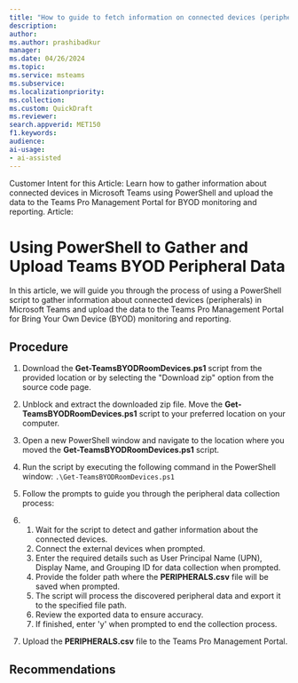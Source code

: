 ```yaml
---  
title: "How to guide to fetch information on connected devices (peripherals)"  
description:  
author:  
ms.author: prashibadkur  
manager:  
ms.date: 04/26/2024  
ms.topic:  
ms.service: msteams  
ms.subservice:  
ms.localizationpriority:  
ms.collection:  
ms.custom: QuickDraft  
ms.reviewer:  
search.appverid: MET150  
f1.keywords:  
audience:  
ai-usage:  
- ai-assisted  
---  
```


Customer Intent for this Article: Learn how to gather information about connected devices in Microsoft Teams using PowerShell and upload the data to the Teams Pro Management Portal for BYOD monitoring and reporting.
Article:

# Using PowerShell to Gather and Upload Teams BYOD Peripheral Data

In this article, we will guide you through the process of using a PowerShell script to gather information about connected devices (peripherals) in Microsoft Teams and upload the data to the Teams Pro Management Portal for Bring Your Own Device (BYOD) monitoring and reporting.

## Procedure

1.  Download the **Get-TeamsBYODRoomDevices.ps1** script from the provided location or by selecting the "Download zip" option from the source code page.

2.  Unblock and extract the downloaded zip file. Move the **Get-TeamsBYODRoomDevices.ps1** script to your preferred location on your computer.

3.  Open a new PowerShell window and navigate to the location where you moved the **Get-TeamsBYODRoomDevices.ps1** script.

4.  Run the script by executing the following command in the PowerShell window: `.\Get-TeamsBYODRoomDevices.ps1`

5.  Follow the prompts to guide you through the peripheral data collection process:

6.  1.  Wait for the script to detect and gather information about the connected devices.
    2.  Connect the external devices when prompted.
    3.  Enter the required details such as User Principal Name (UPN), Display Name, and Grouping ID for data collection when prompted.
    4.  Provide the folder path where the **PERIPHERALS.csv** file will be saved when prompted.
    5.  The script will process the discovered peripheral data and export it to the specified file path.
    6.  Review the exported data to ensure accuracy.
    7.  If finished, enter 'y' when prompted to end the collection process.

7.  Upload the **PERIPHERALS.csv** file to the Teams Pro Management Portal.

## Recommendations
